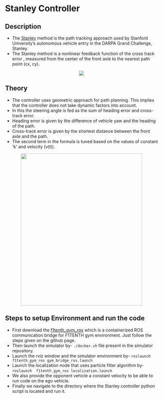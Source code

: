 # Stanley Controller
## Description
 - The [Stanley](https://www.ri.cmu.edu/pub_files/2009/2/Automatic_Steering_Methods_for_Autonomous_Automobile_Path_Tracking.pdf) method is the path tracking approach used by Stanford University’s autonomous vehicle entry in the DARPA Grand Challenge, Stanley.
 - The Stanley method is a nonlinear feedback function of the cross track error , measured from the center of the front axle to the nearest path point (cx, cy).
<p align = "center">
<img src = "https://github.com/prateeks97/F1_10th_Path_Tracking_Algorithms/blob/master/Path%20Tracking/Stanley/images/stanley.gif">
</p>

## Theory
 - The controller uses geometric approach for path planning. This implies that the controller does not take dynamic factors into account.
 - In this the steering angle is fed as the sum of heading error and cross-track error.
 - Heading error is given by the difference of vehicle yaw and the heading of the path.
 - Cross-track error is given by the shortest distance between the front axle and the path.
 - The second term in the formula is tuned based on the values of constant 'k' and velocity (v(t)).

<p align = "center">
<img src = "https://github.com/prateeks97/F1_10th_Path_Tracking_Algorithms/blob/master/Path%20Tracking/Stanley/images/stanley%20formula.JPG" height="500" width = "400">
</p>

## Steps to setup Environment and run the code

 - First download the [f1tenth_gym_ros](https://github.com/f1tenth/f1tenth_gym_ros) which is a containerized ROS communication bridge for F1TENTH gym environment. Just follow the steps given on the github page.
 - Then launch the simulator by-  `./docker.sh` file present in the simulator repository.​
 - Launch the rviz window and the simulator environment by- `roslaunch f1tenth_gym_ros gym_bridge_ros.launch​`
 - Launch the localization node that uses particle filter algorithm by- `roslaunch  f1tenth_gym_ros localization.launch`
 - We also provide the opponent vehicle a constant velocity to be able to run code on the ego vehicle.
 - Finally we navigate to the directory where the Stanley controller python script is located and run it.​
